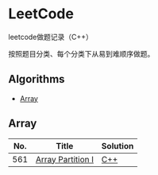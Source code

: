 # LeetCode
leetcode做题记录（C++）

按照题目分类、每个分类下从易到难顺序做题。

## Algorithms

* [Array](https://github.com/sq71/LeetCode#array)


## Array
|  No.  | Title           |    Solution    |
|-----|---------------- | -------------- |
| 561 | [Array Partition I](https://leetcode.com/problems/array-partition-i/) | [C++](./561_array_partition_i.md) |
